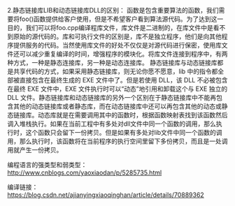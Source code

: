 2.静态链接库LIB和动态链接库DLL的区别：
函数是包含重要算法的函数，我们需要将foo()函数提供给客户使用，但是不希望客户看到算法源代码。为了达到这一目的，我们可以将foo.cpp编译程库文件，库文件是二进制的，在库文件中是看不到原始的源代码的。库和可执行文件的区别是，库不是独立程序，他们是向其他程序提供服务的代码。当然使用库文件的好处不仅仅是对源代码进行保密，使用库文件还可以减少重复编译的时间，增强程序的模块化。将库文件连接到程序中，有两种方式，一种是静态连接库，另一种是动态连接库。
静态链接库与动态链接库都是共享代码的方式，如果采用静态链接库，则无论你愿不愿意，lib 中的指令都全部被直接包含在最终生成的 EXE 文件中了。但是若使用 DLL，该 DLL 不必被包含在最终 EXE 文件中，EXE 文件执行时可以“动态”地引用和卸载这个与 EXE 独立的 DLL 文件。静态链接库和动态链接库的另外一个区别在于静态链接库中不能再包含其他的动态链接库或者静态库，而在动态链接库中还可以再包含其他的动态或静态链接库。动态库就是在需要调用其中的函数时，根据函数映射表找到该函数然后调入堆栈执行。如果在当前工程中有多处对dll文件中同一个函数的调用，那么执行时，这个函数只会留下一份拷贝。但是如果有多处对lib文件中同一个函数的调用，那么执行时，该函数将在当前程序的执行空间里留下多份拷贝，而且是一处调用就产生一份拷贝。

编程语言的强类型和弱类型：
http://www.cnblogs.com/yaoxiaodan/p/5285735.html

编译链接：
https://blog.csdn.net/ajianyingxiaoqinghan/article/details/70889362